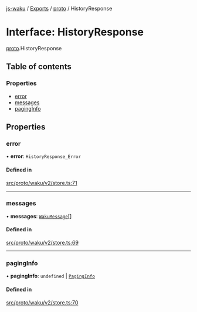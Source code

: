 [js-waku](../README.md) / [Exports](../modules.md) / [proto](../modules/proto.md) / HistoryResponse

# Interface: HistoryResponse

[proto](../modules/proto.md).HistoryResponse

## Table of contents

### Properties

- [error](proto.HistoryResponse.md#error)
- [messages](proto.HistoryResponse.md#messages)
- [pagingInfo](proto.HistoryResponse.md#paginginfo)

## Properties

### error

• **error**: `HistoryResponse_Error`

#### Defined in

[src/proto/waku/v2/store.ts:71](https://github.com/status-im/js-waku/blob/31325bb/src/proto/waku/v2/store.ts#L71)

___

### messages

• **messages**: [`WakuMessage`](../modules/proto.md#wakumessage)[]

#### Defined in

[src/proto/waku/v2/store.ts:69](https://github.com/status-im/js-waku/blob/31325bb/src/proto/waku/v2/store.ts#L69)

___

### pagingInfo

• **pagingInfo**: `undefined` \| [`PagingInfo`](../modules/proto.md#paginginfo)

#### Defined in

[src/proto/waku/v2/store.ts:70](https://github.com/status-im/js-waku/blob/31325bb/src/proto/waku/v2/store.ts#L70)
